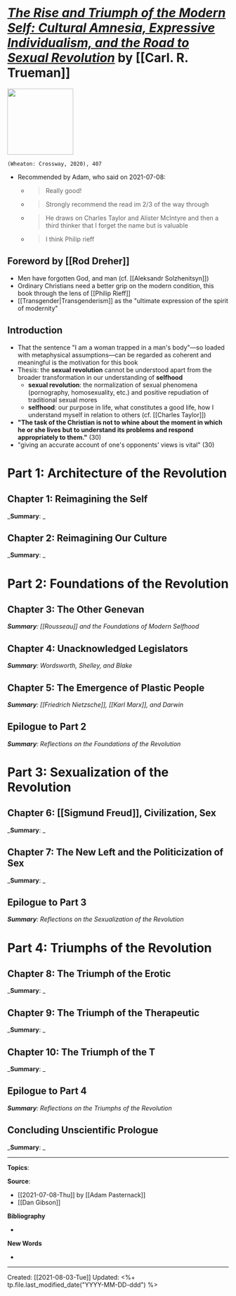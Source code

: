 
# [*The Rise and Triumph of the Modern Self: Cultural Amnesia, Expressive Individualism, and the Road to Sexual Revolution*](https://www.crossway.org/books/the-rise-and-triumph-of-the-modern-self-hcj/) by [[Carl. R. Trueman]]

<img src="https://static.crossway.org/studio-files/media/73603c4810775bab0103020211822fbc681b8212.jpg" width=150>

`(Wheaton: Crossway, 2020), 407`

- Recommended by Adam, who said on 2021-07-08:
	- >Really good!
	- >Strongly recommend the read im 2/3 of the way through
	- >He draws on Charles Taylor and Alister McIntyre and then a third thinker that I forget the name but is valuable
	- >I think Philip rieff

## Foreword by [[Rod Dreher]]
- Men have forgotten God, and man (cf. [[Aleksandr Solzhenitsyn]])
- Ordinary Christians need a better grip on the modern condition, this book through the lens of [[Philip Rieff]]
- [[Transgender|Transgenderism]] as the "ultimate expression of the spirit of modernity"


## Introduction
- That the sentence "I am a woman trapped in a man's body"—so loaded with metaphysical assumptions—can be regarded as coherent and meaningful is the motivation for this book
- Thesis: the **sexual revolution** cannot be understood apart from the broader transformation in our understanding of **selfhood**
	- **sexual revolution**: the normalization of sexual phenomena (pornography, homosexuality, etc.) and positive repudiation of traditional sexual mores
	- **selfhood**: our purpose in life, what constitutes a good life, how I understand myself in relation to others (cf. [[Charles Taylor]])
- **"The task of the Christian is not to whine about the moment in which he or she lives but to understand its problems and respond appropriately to them."** (30)
- "giving an accurate account of one's opponents' views is vital" (30)

# Part 1: Architecture of the Revolution

## Chapter 1: Reimagining the Self
_**Summary**: _



## Chapter 2: Reimagining Our Culture
_**Summary**: _


# Part 2: Foundations of the Revolution

## Chapter 3: The Other Genevan
_**Summary**: [[Rousseau]] and the Foundations of Modern Selfhood_



## Chapter 4: Unacknowledged Legislators
_**Summary**: Wordsworth, Shelley, and Blake_



## Chapter 5: The Emergence of Plastic People
_**Summary**: [[Friedrich Nietzsche]], [[Karl Marx]], and Darwin_



## Epilogue to Part 2
_**Summary**: Reflections on the Foundations of the Revolution_


# Part 3: Sexualization of the Revolution

## Chapter 6: [[Sigmund Freud]], Civilization, Sex
_**Summary**: _



## Chapter 7: The New Left and the Politicization of Sex
_**Summary**: _


## Epilogue to Part 3
_**Summary**: Reflections on the Sexualization of the Revolution_


# Part 4: Triumphs of the Revolution

## Chapter 8: The Triumph of the Erotic
_**Summary**: _



## Chapter 9: The Triumph of the Therapeutic
_**Summary**: _



## Chapter 10: The Triumph of the T
_**Summary**: _



## Epilogue to Part 4
_**Summary**: Reflections on the Triumphs of the Revolution_



## Concluding Unscientific Prologue
_**Summary**: _




--- 
**Topics**: 

**Source**: 
- [[2021-07-08-Thu]] by [[Adam Pasternack]]
- [[Dan Gibson]]

**Bibliography**

- 

**New Words**

- 

---
Created: [[2021-08-03-Tue]]
Updated: <%+ tp.file.last_modified_date("YYYY-MM-DD-ddd") %>
